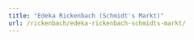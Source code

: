```yaml
---
title: "Edeka Rickenbach (Schmidt's Markt)"
url: /rickenbach/edeka-rickenbach-schmidts-markt/
---
```

